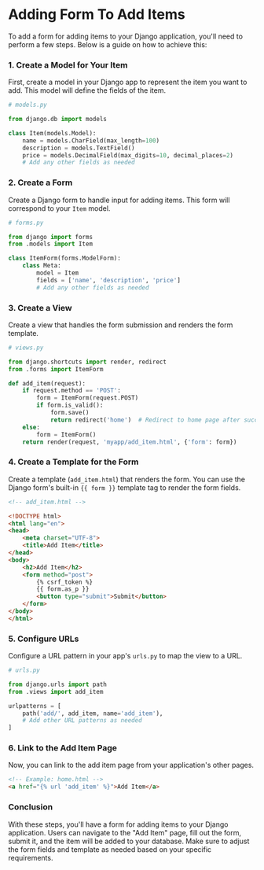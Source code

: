 # Adding Form To Add Items

To add a form for adding items to your Django application, you'll need to perform a few steps. Below is a guide on how to achieve this:

### 1. Create a Model for Your Item

First, create a model in your Django app to represent the item you want to add. This model will define the fields of the item.

```python
# models.py

from django.db import models

class Item(models.Model):
    name = models.CharField(max_length=100)
    description = models.TextField()
    price = models.DecimalField(max_digits=10, decimal_places=2)
    # Add any other fields as needed
```

### 2. Create a Form

Create a Django form to handle input for adding items. This form will correspond to your `Item` model.

```python
# forms.py

from django import forms
from .models import Item

class ItemForm(forms.ModelForm):
    class Meta:
        model = Item
        fields = ['name', 'description', 'price']
        # Add any other fields as needed
```

### 3. Create a View

Create a view that handles the form submission and renders the form template.

```python
# views.py

from django.shortcuts import render, redirect
from .forms import ItemForm

def add_item(request):
    if request.method == 'POST':
        form = ItemForm(request.POST)
        if form.is_valid():
            form.save()
            return redirect('home')  # Redirect to home page after successful form submission
    else:
        form = ItemForm()
    return render(request, 'myapp/add_item.html', {'form': form})
```

### 4. Create a Template for the Form

Create a template (`add_item.html`) that renders the form. You can use the Django form's built-in `{{ form }}` template tag to render the form fields.

```html
<!-- add_item.html -->

<!DOCTYPE html>
<html lang="en">
<head>
    <meta charset="UTF-8">
    <title>Add Item</title>
</head>
<body>
    <h2>Add Item</h2>
    <form method="post">
        {% csrf_token %}
        {{ form.as_p }}
        <button type="submit">Submit</button>
    </form>
</body>
</html>
```

### 5. Configure URLs

Configure a URL pattern in your app's `urls.py` to map the view to a URL.

```python
# urls.py

from django.urls import path
from .views import add_item

urlpatterns = [
    path('add/', add_item, name='add_item'),
    # Add other URL patterns as needed
]
```

### 6. Link to the Add Item Page

Now, you can link to the add item page from your application's other pages.

```html
<!-- Example: home.html -->
<a href="{% url 'add_item' %}">Add Item</a>
```

### Conclusion

With these steps, you'll have a form for adding items to your Django application. Users can navigate to the "Add Item" page, fill out the form, submit it, and the item will be added to your database. Make sure to adjust the form fields and template as needed based on your specific requirements.